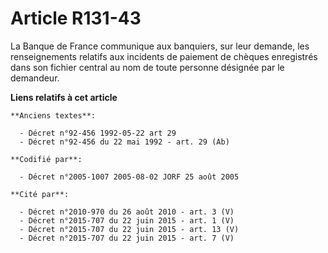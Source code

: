 # Article R131-43

La Banque de France communique aux banquiers, sur leur demande, les renseignements relatifs aux incidents de paiement de
chèques enregistrés dans son fichier central au nom de toute personne désignée par le demandeur.

**Liens relatifs à cet article**

	**Anciens textes**:

	  - Décret n°92-456 1992-05-22 art 29
	  - Décret n°92-456 du 22 mai 1992 - art. 29 (Ab)

	**Codifié par**:

	  - Décret n°2005-1007 2005-08-02 JORF 25 août 2005

	**Cité par**:

	  - Décret n°2010-970 du 26 août 2010 - art. 3 (V)
	  - Décret n°2015-707 du 22 juin 2015 - art. 1 (V)
	  - Décret n°2015-707 du 22 juin 2015 - art. 13 (V)
	  - Décret n°2015-707 du 22 juin 2015 - art. 7 (V)
